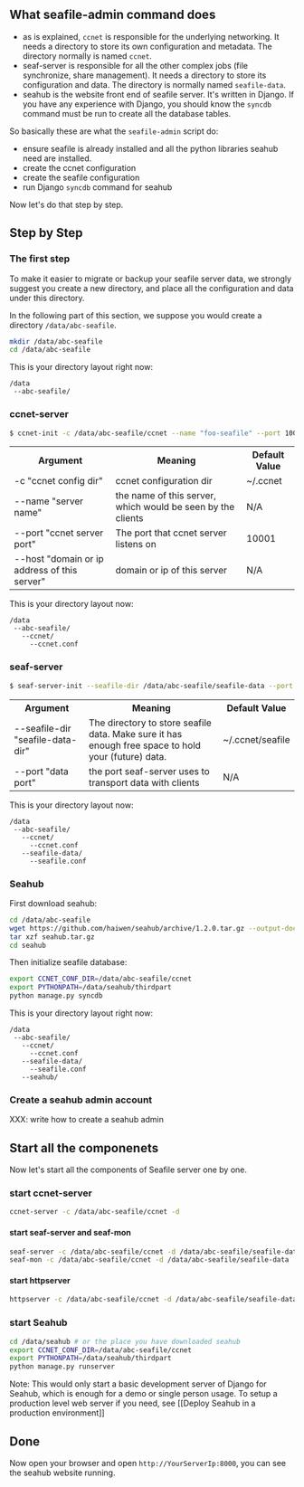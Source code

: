 ## What seafile-admin command does ##

* as is explained, `ccnet` is responsible for the underlying networking. It needs a directory to store its own configuration and metadata. The directory normally is named `ccnet`.
* seaf-server is responsible for all the other complex jobs (file synchronize, share management). It needs a directory to store its configuration and data. The directory is normally named `seafile-data`.
* seahub is the website front end of seafile server. It's written in Django. If you have any experience with Django, you should know the `syncdb` command must be run to create all the database tables.

So basically these are what the `seafile-admin` script do:

- ensure seafile is already installed and all the python libraries seahub need are installed.
- create the ccnet configuration 
- create the seafile configuration
- run Django `syncdb` command for seahub

Now let's do that step by step.

## Step by Step ##

### The first step ###

To make it easier to migrate or backup your seafile server data, we strongly suggest you create a new directory, and place all the configuration and data under this directory.

In the following part of this section, we suppose you would create a directory `/data/abc-seafile`.

```sh
mkdir /data/abc-seafile
cd /data/abc-seafile
```

This is your directory layout right now:
```
/data
 --abc-seafile/
```

### ccnet-server ###

```sh
$ ccnet-init -c /data/abc-seafile/ccnet --name "foo-seafile" --port 10001 --host 192.168.1.116
```
<table>
  <tr>
    <th>Argument</th>
    <th>Meaning</th>
    <th>Default Value</th>
  </tr>
  <tr>
    <td>-c "ccnet config dir" </td>
    <td>ccnet configuration dir</td>
    <td>~/.ccnet</td>
  </tr>
  <tr>
    <td>--name "server name"</td>
    <td>the name of this server, which would be seen by the clients</td>
    <td>N/A</td>
  </tr>
  <tr>
    <td>--port "ccnet server port"</td>
    <td>The port that ccnet server listens on</td>
    <td>10001</td>
  </tr>
  <tr>
    <td>--host "domain or ip address of this server"</td>
    <td>domain or ip of this server</td>
    <td>N/A</td>
  </tr>
</table>

This is your directory layout now:

```
/data
 --abc-seafile/
   --ccnet/
     --ccnet.conf
```

### seaf-server ###

```sh
$ seaf-server-init --seafile-dir /data/abc-seafile/seafile-data --port 20001
```
<table>
  <tr>
    <th>Argument</th>
    <th>Meaning</th>
    <th>Default Value</th>
  </tr>
  <tr>
    <td>--seafile-dir "seafile-data-dir" </td>
    <td>The directory to store seafile data. Make sure it has enough free space to hold your (future) data.</td>
    <td>~/.ccnet/seafile</td>
  </tr>
  <tr>
    <td>--port "data port"</td>
    <td>the port seaf-server uses to transport data with clients</td>
    <td>N/A</td>
  </tr>
</table>

This is your directory layout now:

```
/data
 --abc-seafile/
   --ccnet/
     --ccnet.conf
   --seafile-data/
     --seafile.conf
```

### Seahub ###

First download seahub:

```sh
cd /data/abc-seafile
wget https://github.com/haiwen/seahub/archive/1.2.0.tar.gz --output-document seahub.tar.gz
tar xzf seahub.tar.gz
cd seahub
```

Then initialize seafile database:

```sh
export CCNET_CONF_DIR=/data/abc-seafile/ccnet
export PYTHONPATH=/data/seahub/thirdpart
python manage.py syncdb
```

This is your directory layout right now:

```
/data
 --abc-seafile/
   --ccnet/
     --ccnet.conf
   --seafile-data/
     --seafile.conf
   --seahub/
```

### Create a seahub admin account ###

XXX: write how to create a seahub admin

## Start all the componenets ##

Now let's start all the components of Seafile server one by one.

### start ccnet-server ###

```sh
ccnet-server -c /data/abc-seafile/ccnet -d
```

#### start seaf-server and seaf-mon ####

```sh
seaf-server -c /data/abc-seafile/ccnet -d /data/abc-seafile/seafile-data
seaf-mon -c /data/abc-seafile/ccnet -d /data/abc-seafile/seafile-data
```

#### start httpserver ####


```sh
httpserver -c /data/abc-seafile/ccnet -d /data/abc-seafile/seafile-data
```

### start Seahub ###

```sh
cd /data/seahub # or the place you have downloaded seahub
export CCNET_CONF_DIR=/data/abc-seafile/ccnet
export PYTHONPATH=/data/seahub/thirdpart
python manage.py runserver
```

Note: This would only start a basic development server of Django for Seahub, which is enough for a demo or single person usage. To setup a production level web server if you need, see [[Deploy Seahub in a production environment]]

## Done ##

Now open your browser and open `http://YourServerIp:8000`, you can see the seahub website running.